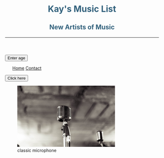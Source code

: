 <!DOCTYPE html>

<html lang="en" >
<head>
    <title>Home Page</title>
    <meta charset="utf-8" />
    <link rel="stylesheet" href="StyleSheet1.css"/>
    <link rel="icon" href="favicon.ico" type="image/x-icon">
    <link rel="shortcut icon" href="favicon.ico" type="image/x-icon">
    <script
    src="http://ajax.googleapis.com/ajax/libs/jquery/1.10.1/jquery.min.js">
    </script>
    <script>
     function promptQuality() {
       var quality;
       quality = prompt ("Please type age greater than 16");
       if (quality <= 16) {
          alert("Age is less than 16. You are not old enough.");
       } else {
       alert ("Age is valid.");
       }//end if
       }//end function promptQuality
     </script>
    <script>
      $(document).ready (function() {
      $("button") .click (function () {
        $("a:even").css('color','#006600');
      });
      });
    </script>
</head>
<body>
  <div id="wrapper"> 
  <header>
    <h1 style="color:#32617c">Kay's Music List</h1>
    <h2 style="color:#32617c">New Artists of Music<hr></h2>
    <script>
      alert("Welcome to Kay's Music");
    </script>
  </header>
  <input type="button" value="Enter age"
      onclick="promptQuality();">
  <div id="nav">
      <ul><a li href="index.html">Home</a>
          <a li href="contact.html">Contact</a>
      </ul>
      <button>Click here</button>
  </div>
  <div id="rightcol">
<figure>
<img src="microphone.png" height="200" width="320" alt="classic microphone">
 <figcaption>
    classic microphone
 </figcaption>
 </figure>

